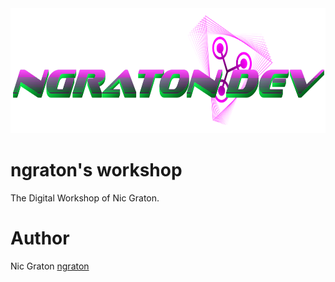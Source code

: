 

<div align="center"  style="margin-bottom:30px">
    <img src="static/logos/logo.svg" alt="Logo" width='600px' height='200px'/>
</div>

# ngraton's workshop

The Digital Workshop of Nic Graton.

# Author

Nic Graton [ngraton](https://ngraton.dev)
